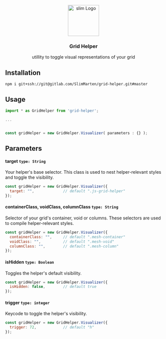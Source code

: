 <p align="center">
    <img align="center" src="http://exchange.weareslim.de/assets/images/svg/logo_blue.svg" width="100" height="auto" alt="slim Logo" class="js-lazy-loaded">
    <h3 align="center">
        Grid Helper
    </h3>
    <p align="center">
        utillity to toggle visual representations of your grid
    </p>
</p>

## Installation

```
npm i git+ssh://git@gitlab.com/SlimMarten/grid-helper.git#master
```

## Usage


```js
import * as GridHelper from 'grid-helper';

...


const gridHelper = new GridHelper.Visualizer( parameters : {} );
```

## Parameters

#### target `type: String`

Your helper's base selector. This class is used to nest helper-relevant styles and toggle the visibility.

```js
const gridHelper = new GridHelper.Visualizer({
  target: "",             // default ".js-grid-helper"
});
```
#### containerClass, voidClass, columnClass `type: String`

Selector of your grid's container, void or columns. These selectors are used to compile helper-relevant styles.

```js
const gridHelper = new GridHelper.Visualizer({
  containerClass: "",     // default ".mesh-container"
  voidClass: "",          // default ".mesh-void"
  columnClass: "",        // default ".mesh-column"
});
```

#### isHidden `type: Boolean`

Toggles the helper's default visibility.

```js
const gridHelper = new GridHelper.Visualizer({
  isHidden: false,        // default true
});
```

#### trigger `type: integer`

Keycode to toggle the helper's visibility.

```js
const gridHelper = new GridHelper.Visualizer({
  trigger: 72,            // default "h"
});
```
